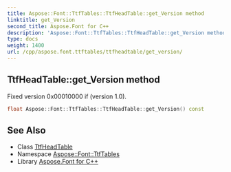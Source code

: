 ```yaml
---
title: Aspose::Font::TtfTables::TtfHeadTable::get_Version method
linktitle: get_Version
second_title: Aspose.Font for C++
description: 'Aspose::Font::TtfTables::TtfHeadTable::get_Version method. Fixed version 0x00010000 if (version 1.0) in C++.'
type: docs
weight: 1400
url: /cpp/aspose.font.ttftables/ttfheadtable/get_version/
---
```

## TtfHeadTable::get_Version method


Fixed version 0x00010000 if (version 1.0).

```cpp
float Aspose::Font::TtfTables::TtfHeadTable::get_Version() const
```

## See Also

* Class [TtfHeadTable](../)
* Namespace [Aspose::Font::TtfTables](../../)
* Library [Aspose.Font for C++](../../../)
